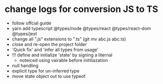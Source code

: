 # change logs for conversion JS to TS

- follow offcial guide
- yarn add typescript @types/node @types/react @types/react-dom @types/jest
- change all ".js" extensions to ".ts" (git mv abc.js abc.ts)
- close and re-open the project folder
- 'Quick fix' and 'infer all types from usage'
- !!! define and initialize 'state' by signing a liternal
  - noteiced using vairable before initiliazation
- null handling
- explicit type for un-inferred type
- move state object out to use typeof
